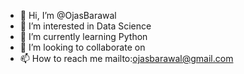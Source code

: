 - 👋 Hi, I’m @OjasBarawal
- 👀 I’m interested in Data Science
- 🌱 I’m currently learning Python
- 💞️ I’m looking to collaborate on 
- 📫 How to reach me mailto:ojasbarawal@gmail.com

<!---
OjasBarawal/OjasBarawal is a ✨ special ✨ repository because its `README.md` (this file) appears on your GitHub profile.
You can click the Preview link to take a look at your changes.
--->
